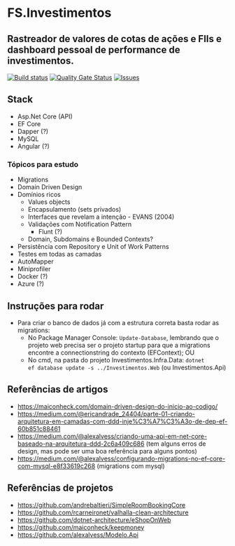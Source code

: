 # FS.Investimentos
## Rastreador de valores de cotas de ações e FIIs e dashboard pessoal de performance de investimentos.

[![Build status](https://ci.appveyor.com/api/projects/status/frnkwy8w0s9cdpr7?svg=true)](https://ci.appveyor.com/project/FlavioSpedaletti/fs-investimentos) [![Quality Gate Status](https://sonarcloud.io/api/project_badges/measure?project=FlavioSpedaletti_FS.Investimentos&metric=alert_status)](https://sonarcloud.io/dashboard?id=FlavioSpedaletti_FS.Investimentos) [![Issues](https://img.shields.io/github/issues/FlavioSpedaletti/FS.Investimentos.svg)](https://huboard.com/FlavioSpedaletti/FS.Investimentos)

## Stack
- Asp.Net Core (API)
- EF Core
- Dapper (?)
- MySQL
- Angular (?)

### Tópicos para estudo
- Migrations
- Domain Driven Design
- Domínios ricos
    - Values objects
    - Encapsulamento (sets privados)
    - Interfaces que revelam a intenção - EVANS (2004)
    - Validações com Notification Pattern
        - Flunt (?)
    - Domain, Subdomains e Bounded Contexts?
- Persistência com Repository e Unit of Work Patterns
- Testes em todas as camadas
- AutoMapper
- Miniprofiler
- Docker (?)
- Azure (?)

## Instruções para rodar
- Para criar o banco de dados já com a estrutura correta basta rodar as migrations:
	- No Package Manager Console: <code>Update-Database</code>, lembrando que o projeto web precisa ser o projeto startup para que a migrations encontre a connectionstring do contexto (EFContext); OU
	- No cmd, na pasta do projeto Investimentos.Infra.Data: <code>dotnet ef database update -s ../Investimentos.Web</code> (ou Investimentos.Api)

## Referências de artigos
- https://maiconheck.com/domain-driven-design-do-inicio-ao-codigo/
- https://medium.com/@ericandrade_24404/parte-01-criando-arquitetura-em-camadas-com-ddd-inje%C3%A7%C3%A3o-de-dep-ef-60b851c88461
- https://medium.com/@alexalvess/criando-uma-api-em-net-core-baseado-na-arquitetura-ddd-2c6a409c686 (tem alguns erros de design, mas pode ser uma boa referência para alguns pontos)
- https://medium.com/@alexalvess/configurando-migrations-no-ef-core-com-mysql-e8f33619c268 (migrations com mysql)

## Referências de projetos
- https://github.com/andrebaltieri/SimpleRoomBookingCore
- https://github.com/rcarneironet/valhalla-clean-architecture
- https://github.com/dotnet-architecture/eShopOnWeb
- https://github.com/maiconheck/keepmoney
- https://github.com/alexalvess/Modelo.Api
